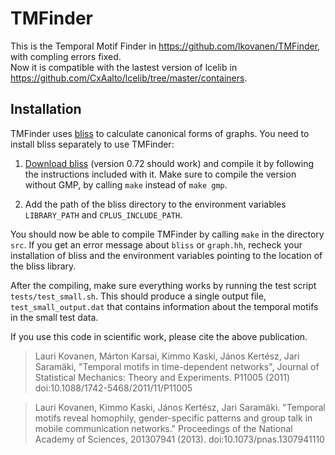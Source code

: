 TMFinder
========

This is the Temporal Motif Finder in https://github.com/lkovanen/TMFinder, with compling errors fixed.  
Now it is compatible with  the lastest version of lcelib in https://github.com/CxAalto/lcelib/tree/master/containers.



Installation
------------

TMFinder uses [bliss][bliss] to calculate canonical forms of graphs. You need to install bliss separately to use TMFinder:

1. [Download bliss][bliss] (version 0.72 should work) and compile it by
	following the instructions included with it. Make sure to compile the version without GMP, by calling `make` instead of `make gmp`.

2. Add the path of the bliss directory to the environment variables
	`LIBRARY_PATH` and `CPLUS_INCLUDE_PATH`.

You should now be able to compile TMFinder by calling `make` in the directory `src`. If you get an error message about `bliss` or `graph.hh`, recheck your installation of bliss and the environment variables pointing to the location of the bliss library.

After the compiling, make sure everything works by running the test script `tests/test_small.sh`. This should produce a single output file, `test_small_output.dat` that contains information about the temporal motifs in the small test data.

[bliss]: http://www.tcs.hut.fi/Software/bliss/ "bliss"


If you use this code in scientific work, please cite the above publication.

> Lauri Kovanen, Márton Karsai, Kimmo Kaski, János Kertész, Jari
Saramäki, "Temporal motifs in time-dependent networks",
Journal of Statistical Mechanics: Theory and Experiments. P11005 (2011)
doi:10.1088/1742-5468/2011/11/P11005

> Lauri Kovanen, Kimmo Kaski, János Kertész, Jari Saramäki. "Temporal motifs reveal homophily, gender-specific patterns and group talk in mobile communication networks." Proceedings of the National Academy of Sciences, 201307941 (2013). doi:10.1073/pnas.1307941110




